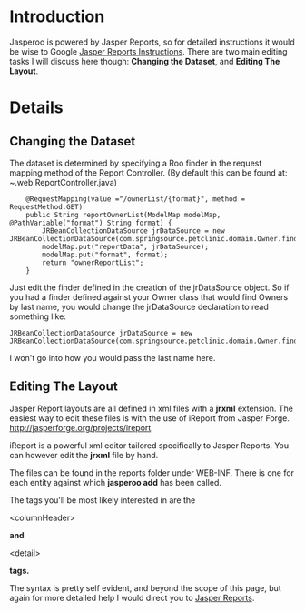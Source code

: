 # Introduction #

Jasperoo is powered by Jasper Reports, so for detailed instructions it would be wise to Google [Jasper Reports Instructions](http://www.google.com/search?sourceid=chrome&client=ubuntu&channel=cs&ie=UTF-8&q=jasper+reports+instructions). There are two main editing tasks I will discuss here though: **Changing the Dataset**, and **Editing The Layout**.


# Details #

## Changing the Dataset ##
The dataset is determined by specifying a Roo finder in the request mapping method of the Report Controller. (By default this can be found at: ~.web.ReportController.java)

```
	@RequestMapping(value ="/ownerList/{format}", method = RequestMethod.GET)
	public String reportOwnerList(ModelMap modelMap, @PathVariable("format") String format) {
		JRBeanCollectionDataSource jrDataSource = new JRBeanCollectionDataSource(com.springsource.petclinic.domain.Owner.findAllOwners(),false);
		modelMap.put("reportData", jrDataSource);
		modelMap.put("format", format);
		return "ownerReportList";
	}
```

Just edit the finder defined in the creation of the jrDataSource object. So if you had a finder defined against your Owner class that would find Owners by last name, you would change the jrDataSource declaration to read something like:
```
JRBeanCollectionDataSource jrDataSource = new JRBeanCollectionDataSource(com.springsource.petclinic.domain.Owner.findOwnersByLastName("someLastName"),false);
```
I won't go into how you would pass the last name here.

## Editing The Layout ##
Jasper Report layouts are all defined in xml files with a **jrxml** extension. The easiest way to edit these files is with the use of iReport from Jasper Forge. http://jasperforge.org/projects/ireport.

iReport is a powerful xml editor tailored specifically to Jasper Reports. You can however edit the **jrxml** file by hand.

The files can be found in the reports folder under WEB-INF. There is one for each entity against which **jasperoo add** has been called.

The tags you'll be most likely interested in are the 

&lt;columnHeader&gt;

**and**

&lt;detail&gt;

**tags.**

The syntax is pretty self evident, and beyond the scope of this page, but again for more detailed help I would direct you to [Jasper Reports](http://jasperforge.org/projects/jasperreports).